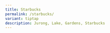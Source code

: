 ```yaml
---
title: Starbucks
permalink: /starbucks/
variant: tiptap
description: Jurong, Lake, Gardens, Starbucks
---
```

